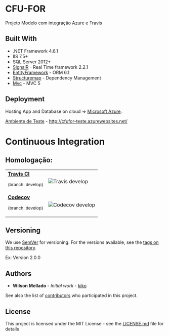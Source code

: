# CFU-FOR

Projeto Modelo com integração Azure e Travis

## Built With

* .NET Framework 4.6.1
* IIS 7.5+
* SQL Server 2012+
* [SignalR](https://github.com/aspnet/SignalR/) - Real Time framework 2.2.1
* [EntityFramework](https://github.com/aspnet/EntityFramework/) - ORM 6.1
* [Structuremap](https://github.com/structuremap/structuremap/) - Dependency Management
* [Mvc](https://github.com/aspnet/Mvc/) - MVC 5

## Deployment

Hosting App and Database on cloud => [Microsoft Azure](https://portal.azure.com/).

[Ambiente de Teste](http://cfufor-teste.azurewebsites.net/) - http://cfufor-teste.azurewebsites.net/

# Continuous Integration

## Homologação:
<table>
  <tr>
    <td>
      <a href="https://travis-ci.org/"><strong>Travis CI</strong></a><p><sup>(branch: develop)</sup></p>
    </td>
    <td>
      <img src="https://travis-ci.com/wmkDev/CFUFOR.svg?token=DU6rCTpvc6QuqpgHb6S9&branch=develop" alt="Travis develop">    
    </td>
  </tr>
  <tr>
    <td>
      <a href="https://codecov.io/"><strong>Codecov</strong></a><p><sup>(branch: develop)</sup></p>
    </td>
    <td>
      <img src="https://img.shields.io/codecov/c/github/wmkDev/Beast.svg?maxAge=0" alt="Codecov develop">    
    </td>
  </tr>
</table>

## Versioning

We use [SemVer](http://semver.org/) for versioning. For the versions available, see the [tags on this repository](https://github.com/wmkDev/CFUFOR/tags). 

Ex: Version 2.0.0

## Authors

* **Wilson Mellado** - *Initial work* - [kiko](https://github.com/wmkDev)

See also the list of [contributors](https://github.com/wmkDev/CFUFOR/contributors) who participated in this project.

## License

This project is licensed under the MIT License - see the [LICENSE.md](LICENSE.md) file for details
